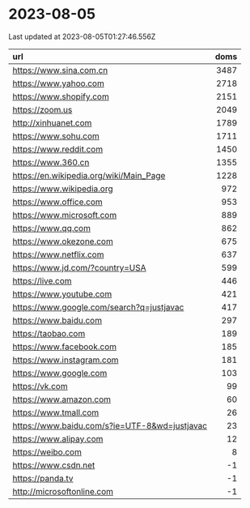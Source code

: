# 2023-08-05

<!-- BEGIN -->
Last updated at 2023-08-05T01:27:46.556Z

url | doms
:- | -:
https://www.sina.com.cn | 3487
https://www.yahoo.com | 2718
https://www.shopify.com | 2151
https://zoom.us | 2049
http://xinhuanet.com | 1789
https://www.sohu.com | 1711
https://www.reddit.com | 1450
https://www.360.cn | 1355
https://en.wikipedia.org/wiki/Main_Page | 1228
https://www.wikipedia.org | 972
https://www.office.com | 953
https://www.microsoft.com | 889
https://www.qq.com | 862
https://www.okezone.com | 675
https://www.netflix.com | 637
https://www.jd.com/?country=USA | 599
https://live.com | 446
https://www.youtube.com | 421
https://www.google.com/search?q=justjavac | 417
https://www.baidu.com | 297
https://taobao.com | 189
https://www.facebook.com | 185
https://www.instagram.com | 181
https://www.google.com | 103
https://vk.com | 99
https://www.amazon.com | 60
https://www.tmall.com | 26
https://www.baidu.com/s?ie=UTF-8&wd=justjavac | 23
https://www.alipay.com | 12
https://weibo.com | 8
https://www.csdn.net | -1
https://panda.tv | -1
http://microsoftonline.com | -1
<!-- END -->

